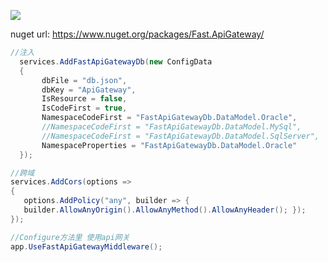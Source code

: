 ﻿
 ![](https://raw.githubusercontent.com/weizhonzhen/FastApiGateway/master/img.png)
 
 nuget url: https://www.nuget.org/packages/Fast.ApiGateway/
 ```csharp
//注入
   services.AddFastApiGatewayDb(new ConfigData
   {
        dbFile = "db.json",
        dbKey = "ApiGateway",
        IsResource = false,
        IsCodeFirst = true,
        NamespaceCodeFirst = "FastApiGatewayDb.DataModel.Oracle",
        //NamespaceCodeFirst = "FastApiGatewayDb.DataModel.MySql",
        //NamespaceCodeFirst = "FastApiGatewayDb.DataModel.SqlServer",
        NamespaceProperties = "FastApiGatewayDb.DataModel.Oracle"
   });

//跨域
services.AddCors(options =>
{
	options.AddPolicy("any", builder => {
	builder.AllowAnyOrigin().AllowAnyMethod().AllowAnyHeader(); });
});

//Configure方法里 使用api网关 
app.UseFastApiGatewayMiddleware();

```
